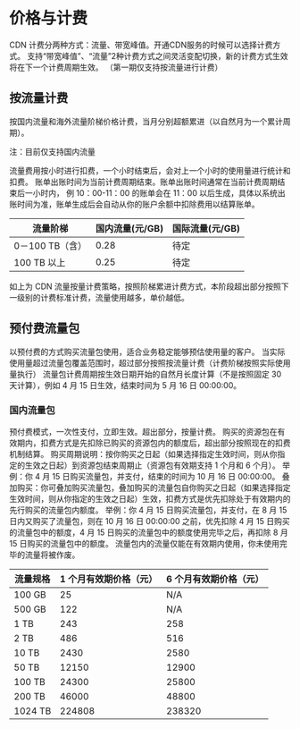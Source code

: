 # 价格与计费
CDN 计费分两种方式：流量、带宽峰值。开通CDN服务的时候可以选择计费方式。 支持“带宽峰值”、“流量”2种计费方式之间灵活变配切换，新的计费方式生效将在下一个计费周期生效。 （第一期仅支持按流量进行计费）

## 按流量计费

按国内流量和海外流量阶梯价格计费，当月分别超额累进（以自然月为一个累计周期）。

注：目前仅支持国内流量

流量费用按小时进行扣费，一个小时结束后，会对上一个小时的使用量进行统计和扣费。 账单出账时间为当前计费周期结束。账单出账时间通常在当前计费周期结束后一小时内， 例 10：00-11：00 的账单会在 11：00 以后生成，具体以系统出账时间为准，账单生成后会自动从你的账户余额中扣除费用以结算账单。

|     流量阶梯    | 国内流量(元/GB) | 国际流量(元/GB) |
|-----------------|-----------------|-----------------|
| 0－100 TB（含） |            0.28 | 待定            |
| 100 TB 以上     |            0.25 | 待定            |


如上为 CDN 流量按量计费策略，按照阶梯累进计费方式，本阶段超出部分按照下一级别的计费标准计费，流量使用越多，单价越低。

## 预付费流量包

以预付费的方式购买流量包使用，适合业务稳定能够预估使用量的客户。 当实际使用量超过流量包覆盖范围时，超过部分按照按流量计费（计费阶梯按照实际使用量执行）
流量包计费周期按生效日期开始的自然月长度计算（不是按照固定 30 天计算），例如 4 月 15 日生效，结束时间为 5 月 16 日 00:00:00。

### 国内流量包
预付费模式，一次性支付，立即生效。超出部分，按量计费。 购买的资源包在有效期内，扣费方式是先扣除已购买的资源包内的额度后，超出部分按照现在的扣费机制结算。
购买周期说明：按你购买之日起（如果选择指定生效时间，则从你指定的生效之日起）到资源包结束周期止（资源包有效期支持 1 个月和 6 个月）。
举例：你 4 月 15 日购买流量包，并支付，结束的时间为 10 月 16 日 00:00:00。
叠加购买：你可叠加购买流量包，叠加购买的流量包自你购买之日起（如果选择指定生效时间，则从你指定的生效之日起）生效，扣费方式是优先扣除处于有效期内的先行购买的流量包内额度。
举例：你 4 月 15 日购买流量包，并支付，在 8 月 15 日内又购买了流量包，则在 10 月 16 日 00:00:00 之前，优先扣除 4 月 15 日购买的流量包中的额度，4 月 15 日购买的流量包中的额度使用完毕之后，再扣除 8 月 15 日购买的流量包中的额度。
流量包内的流量仅能在有效期内使用，你未使用完毕的流量将被作废。

| 流量规格 | 1 个月有效期价格（元） | 6 个月有效期价格（元） |
|----------|------------------------|------------------------|
| 100 GB   |                     25 | N/A                    |
| 500 GB   |                    122 | N/A                    |
| 1 TB     |                    243 | 258                    |
| 2 TB     |                    486 | 516                    |
| 10 TB    |                   2430 | 2580                   |
| 50 TB    |                  12150 | 12900                  |
| 100 TB   |                  24300 | 25800                  |
| 200 TB   |                  46000 | 48800                  |
| 1024 TB  |                 224808 | 238320                 |